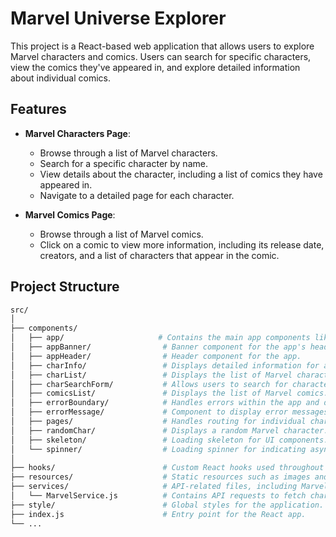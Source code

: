# Marvel Universe Explorer

This project is a React-based web application that allows users to explore Marvel characters and comics. Users can search for specific characters, view the comics they've appeared in, and explore detailed information about individual comics.

## Features

- **Marvel Characters Page**: 
  - Browse through a list of Marvel characters.
  - Search for a specific character by name.
  - View details about the character, including a list of comics they have appeared in.
  - Navigate to a detailed page for each character.

- **Marvel Comics Page**: 
  - Browse through a list of Marvel comics.
  - Click on a comic to view more information, including its release date, creators, and a list of characters that appear in the comic.

## Project Structure

```bash
src/
│
├── components/
│   ├── app/                     # Contains the main app components like AppBanner and AppHeader.
│   ├── appBanner/                # Banner component for the app's header.
│   ├── appHeader/                # Header component for the app.
│   ├── charInfo/                 # Displays detailed information for a selected character.
│   ├── charList/                 # Displays the list of Marvel characters.
│   ├── charSearchForm/           # Allows users to search for characters by name.
│   ├── comicsList/               # Displays the list of Marvel comics.
│   ├── errorBoundary/            # Handles errors within the app and displays a fallback UI.
│   ├── errorMessage/             # Component to display error messages.
│   ├── pages/                    # Handles routing for individual character and comic pages.
│   ├── randomChar/               # Displays a random Marvel character.
│   ├── skeleton/                 # Loading skeleton for UI components.
│   └── spinner/                  # Loading spinner for indicating async actions.
│
├── hooks/                        # Custom React hooks used throughout the project.
├── resources/                    # Static resources such as images and data.
├── services/                     # API-related files, including Marvel API interaction.
│   └── MarvelService.js          # Contains API requests to fetch character and comic data.
├── style/                        # Global styles for the application.
├── index.js                      # Entry point for the React app.
└── ...

